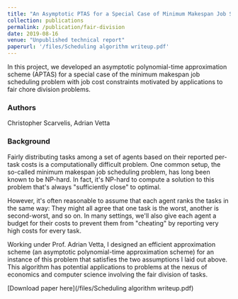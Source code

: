 ```yaml
---
title: "An Asymptotic PTAS for a Special Case of Minimum Makespan Job Scheduling"
collection: publications
permalink: /publication/fair-division
date: 2019-08-16
venue: "Unpublished technical report"
paperurl: '/files/Scheduling algorithm writeup.pdf'
---
```

In this project, we developed an asymptotic polynomial-time approximation scheme (APTAS) for a special case of the minimum makespan job scheduling problem with job cost constraints motivated by applications to fair chore division problems.

### Authors

Christopher Scarvelis, Adrian Vetta

### Background

Fairly distributing tasks among a set of agents based on their reported per-task costs is a computationally difficult problem. One common setup, the so-called minimum makespan job scheduling problem, has long been known to be NP-hard. In fact, it's NP-hard to compute a solution to this problem that's always "sufficiently close" to optimal.

However, it's often reasonable to assume that each agent ranks the tasks in the same way: They might all agree that one task is the worst, another is second-worst, and so on. In many settings, we'll also give each agent a budget for their costs to prevent them from "cheating" by reporting very high costs for every task.

Working under Prof. Adrian Vetta, I designed an efficient approximation scheme (an asymptotic polynomial-time approximation scheme) for an instance of this problem that satisfies the two assumptions I laid out above. This algorithm has potential applications to problems at the nexus of economics and computer science involving the fair division of tasks.

[Download paper here](/files/Scheduling algorithm writeup.pdf)
